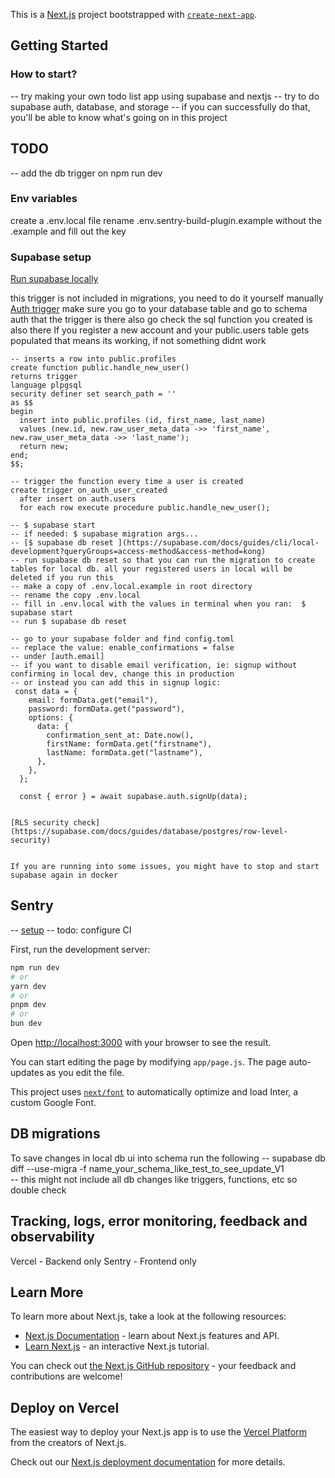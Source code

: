 This is a [Next.js](https://nextjs.org/) project bootstrapped with [`create-next-app`](https://github.com/vercel/next.js/tree/canary/packages/create-next-app).

## Getting Started

### How to start?
-- try making your own todo list app using supabase and nextjs
-- try to do supabase auth, database, and storage
-- if you can successfully do that, you'll be able to know what's going on in this project

## TODO
-- add the db trigger on npm run dev

### Env variables
create a .env.local file
rename .env.sentry-build-plugin.example  without the .example and fill out the key

### Supabase setup
[Run supabase locally](https://supabase.com/docs/guides/cli/local-development?queryGroups=access-method&access-method=kong)

this trigger is not included in migrations, you need to do it yourself manually
[Auth trigger](https://supabase.com/docs/guides/auth/managing-user-data?queryGroups=language&language=js)
make sure you go to your database table and go to schema auth that the trigger is there
also go check the sql function you created is also there
If you register a new account and your public.users table gets populated that means its working, if not
something didnt work

```
-- inserts a row into public.profiles
create function public.handle_new_user()
returns trigger
language plpgsql
security definer set search_path = ''
as $$
begin
  insert into public.profiles (id, first_name, last_name)
  values (new.id, new.raw_user_meta_data ->> 'first_name', new.raw_user_meta_data ->> 'last_name');
  return new;
end;
$$;

-- trigger the function every time a user is created
create trigger on_auth_user_created
  after insert on auth.users
  for each row execute procedure public.handle_new_user();
```

```
-- $ supabase start
-- if needed: $ supabase migration args...
-- [$ supabase db reset ](https://supabase.com/docs/guides/cli/local-development?queryGroups=access-method&access-method=kong)
-- run supabase db reset so that you can run the migration to create tables for local db. all your registered users in local will be deleted if you run this
-- make a copy of .env.local.example in root directory
-- rename the copy .env.local
-- fill in .env.local with the values in terminal when you ran:  $ supabase start
-- run $ supabase db reset

-- go to your supabase folder and find config.toml
-- replace the value: enable_confirmations = false
-- under [auth.email] 
-- if you want to disable email verification, ie: signup without confirming in local dev, change this in production
-- or instead you can add this in signup logic:
 const data = {
    email: formData.get("email"),
    password: formData.get("password"),
    options: {
      data: {
        confirmation_sent_at: Date.now(),
        firstName: formData.get("firstname"),
        lastName: formData.get("lastname"),
      },
    },
  };

  const { error } = await supabase.auth.signUp(data);


[RLS security check](https://supabase.com/docs/guides/database/postgres/row-level-security)


If you are running into some issues, you might have to stop and start supabase again in docker
```

## Sentry
-- [setup](https://docs.sentry.io/platforms/javascript/guides/nextjs/)
-- todo: configure CI 


First, run the development server:

```bash
npm run dev
# or
yarn dev
# or
pnpm dev
# or
bun dev
```

Open [http://localhost:3000](http://localhost:3000) with your browser to see the result.

You can start editing the page by modifying `app/page.js`. The page auto-updates as you edit the file.

This project uses [`next/font`](https://nextjs.org/docs/basic-features/font-optimization) to automatically optimize and load Inter, a custom Google Font.

## DB migrations
To save changes in local db ui into schema run the following
-- supabase db diff --use-migra -f name_your_schema_like_test_to_see_update_V1        
-- this might not include all db changes like triggers, functions, etc so double check



## Tracking, logs, error monitoring, feedback and observability

Vercel - Backend only
Sentry - Frontend only

## Learn More

To learn more about Next.js, take a look at the following resources:

- [Next.js Documentation](https://nextjs.org/docs) - learn about Next.js features and API.
- [Learn Next.js](https://nextjs.org/learn) - an interactive Next.js tutorial.

You can check out [the Next.js GitHub repository](https://github.com/vercel/next.js/) - your feedback and contributions are welcome!

## Deploy on Vercel

The easiest way to deploy your Next.js app is to use the [Vercel Platform](https://vercel.com/new?utm_medium=default-template&filter=next.js&utm_source=create-next-app&utm_campaign=create-next-app-readme) from the creators of Next.js.

Check out our [Next.js deployment documentation](https://nextjs.org/docs/deployment) for more details.
